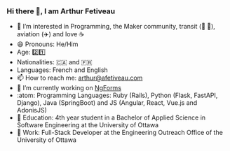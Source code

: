 ### Hi there 👋, I am Arthur Fetiveau

- 👀 I’m interested in Programming, the Maker community, transit (🚌 🚅), aviation (✈️) and love ☕
- 😄 Pronouns: He/Him
- Age: 2️⃣1️⃣
- Nationalities: 🇨🇦 and 🇫🇷
- Languages: French and English
- 📫 How to reach me: arthur@afetiveau.com
- 🔭 I’m currently working on [NgForms](https://forms.outstem.io/#/uOttawa)
- :atom: Programming Languages: Ruby (Rails), Python (Flask, FastAPI, Django), Java (SpringBoot) and JS (Angular, React, Vue.js and AdonisJS)
- 🏫 Education: 4th year student in a Bachelor of Applied Science in Software Engineering at the University of Ottawa
- 🏢 Work: Full-Stack Developer at the Engineering Outreach Office of the University of Ottawa
